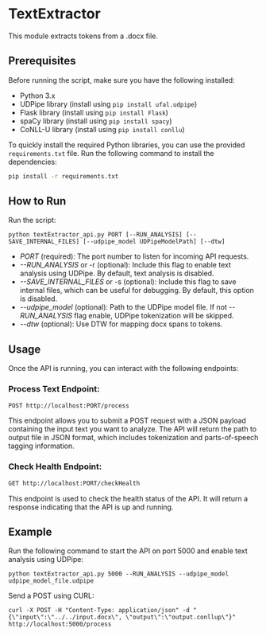 
# TextExtractor  
This module extracts tokens from a .docx file.  
  
## Prerequisites  
  
Before running the script, make sure you have the following installed:  
  
- Python 3.x  
- UDPipe library (install using `pip install ufal.udpipe`)  
- Flask library (install using `pip install Flask`)  
- spaCy library (install using `pip install spacy`)  
- CoNLL-U library (install using `pip install conllu`)  
  
  
To quickly install the required Python libraries, you can use the provided `requirements.txt` file. Run the following command to install the dependencies:  
  
```bash  
pip install -r requirements.txt
```  
## How to Run  
Run the script:  
```  
python textExtractor_api.py PORT [--RUN_ANALYSIS] [--SAVE_INTERNAL_FILES] [--udpipe_model UDPipeModelPath] [--dtw]
```  
* _PORT_ (required): The port number to listen for incoming API requests.  
* _--RUN_ANALYSIS_ or -r (optional): Include this flag to enable text analysis using UDPipe. By default, text analysis is disabled.  
* _--SAVE_INTERNAL_FILES_ or -s (optional): Include this flag to save internal files, which can be useful for debugging. By default, this option is disabled.  
* _--udpipe_model_ (optional): Path to the UDPipe model file. If not _--RUN_ANALYSIS_ flag enable, UDPipe tokenization will be skipped.  
* _--dtw_ (optional): Use DTW for mapping docx spans to tokens.
  
## Usage  
Once the API is running, you can interact with the following endpoints:  
  
### Process Text Endpoint:  
  
```bash  
POST http://localhost:PORT/process
```
  
This endpoint allows you to submit a POST request with a JSON payload containing the input text you want to analyze. The API will return the path to output file in JSON format, which includes tokenization and parts-of-speech tagging information.  
  
### Check Health Endpoint:  
  
```bash  
GET http://localhost:PORT/checkHealth
```  
This endpoint is used to check the health status of the API. It will return a response indicating that the API is up and running.  
  
## Example  
Run the following command to start the API on port 5000 and enable text analysis using UDPipe:  
```  
python textExtractor_api.py 5000 --RUN_ANALYSIS --udpipe_model udpipe_model_file.udpipe  
```  
Send a POST using CURL:  
```  
curl -X POST -H "Content-Type: application/json" -d "{\"input\":\"../../input.docx\", \"output\":\"output.conllup\"}" http://localhost:5000/process  
```